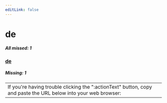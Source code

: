 ```yaml
---
editLink: false
---
```


# de

##### All missed: 1


### [de](https://github.com/Laravel-Lang/lang/blob/main/locales/de/de.json)

##### Missing: 1

<table >
<tr><td align="left" >
If you're having trouble clicking the ":actionText" button, copy and paste the URL below
into your web browser:
</td>
</tr>

</table>


